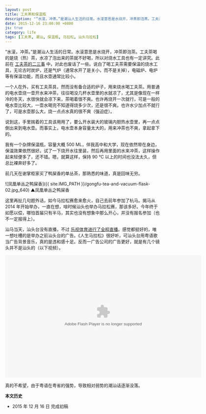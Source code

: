 ```yaml
---
layout: post
title: 工夫茶和保温瓶
description: "“水滚，冲茶。”是潮汕人生活的日常。水滚意思是水烧开，冲茶即泡茶。工夫茶喝的是烧（热）茶，水凉了泡出来的茶就不好喝，所以对烧水工具也有一定讲究。"
date: 2015-12-16 23:00:00 +0800
js: true
category: life
tags: [工夫茶, 潮汕, 保温瓶, 马拉松, 汕头马拉松]
---
```


“水滚，冲茶。”是潮汕人生活的日常。水滚意思是水烧开，冲茶即泡茶。工夫茶喝的是烧（热）茶，水凉了泡出来的茶就不好喝，所以对烧水工具也有一定讲究。此前在 [工夫茶的二三事](/gongfu-tea.html) 中，对此也废话了一些。说白了喝工夫茶需要保温的烧水工具，无论古时炭炉，还是气炉（通常水开了是关小，而不是关掉），电磁炉、电炉等有保温功能，而且水壶通常比较小。

一个人在外，买有工夫茶具，然而没有备合适的炉子，用来烧水喝工夫茶。用普通的电水壶烧一壶开水来冲茶，往往喝没几杯水壶里的水就凉了，尤其是像现在一样冷的冬天，水很快就会凉下来，茶喝着很不爽。也许再烧开一次就行，可是一般的电水壶比较大，一壶水喝完不知道得烧多少次，还是很不爽。也许水少加点不就行了，可是水壶那么大，烧一点点水真的很不爽（强迫症）。

说到这，手里揣着的工具该用用了，要么开水装大的玻璃内胆热水壶里，再一点点倒出来到电水壶。而事实上，电水壶本身容量太大的，用来冲茶也不爽，拿起拿下的。

我有一个杂牌保温瓶，容量大概 500 ML，伴我高中和大学，现在依然带在身边，保温效果依然很好。试了一下烧开水往里装，然后再用里面的水来冲茶，这样操作起来轻便多了，还不错。嗯，就算这样，保持 90 ℃ 以上的时间也没法太久，但总比裸奔好多了。

前几天在谢掌柜家买了鸭屎香的单丛茶，那熟悉的味道，真是回味无穷。

![凤凰单丛之鸭屎香]({{ site.IMG_PATH }}/gongfu-tea-and-vacuum-flask-02.jpg_640)
&#9650;凤凰单丛之鸭屎香

这里再扯几句题外话，如今马拉松赛愈来愈火，自己去前年参加了杭马。揭马从 2014 年开始举办，一直在想，啥时候汕头也举办马拉松赛，那该多好。今年终于如愿以偿，哪怕首届只有半马，其实也没有想象中那么开心，并没有报名参加（也不一定报得上）。

汕马当天，汕头台没有直播，不过 [乐视体育进行了全程直播](http://sports.letv.com/video/24193660.html)。感觉都挺好的，唯一想吐槽的是举办之前汕头台的广告。《人生马拉松》很好听，可汕头台用粤语歌当广告背景音乐，真的是违和感十足。反而一广告公司的广告更好，就是有几个镜头并不是汕头的（以下视频）。

<embed id="video" src="http://imgcache.qq.com/tencentvideo_v1/player/TencentPlayer.swf?vid=t0173bqcvmh&amp;auto=0" allowFullScreen="true" quality="high" width="640" height="400" align="middle" allowScriptAccess="always" type="application/x-shockwave-flash" />

真的不希望，由于粤语在粤省的强势，导致相对弱势的潮汕话逐渐没落。

**本文历史**

* 2015 年 12 月 16 日 完成初稿

<!--<script>
  if(!isFlashSupported()){
    var video=document.getElementById('video');
    video.outerHTML = '<iframe frameborder="0" width="100%" src="http://v.qq.com/iframe/player.html?vid=t0173bqcvmh&tiny=0&auto=0" allowfullscreen="1"></iframe>';
  }
  </script>-->
